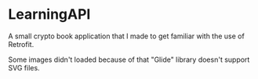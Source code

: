# LearningAPI
A small crypto book application that I made to get familiar with the use of Retrofit.

Some images didn't loaded because of that "Glide" library doesn't support SVG files.



